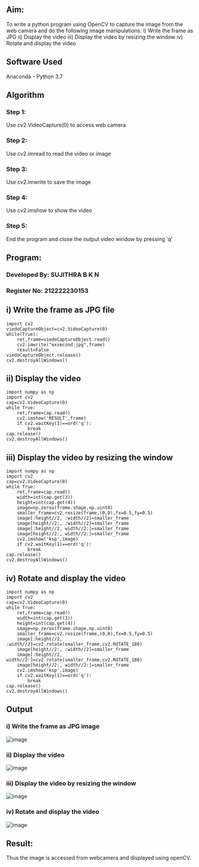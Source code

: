 
## Aim:
 
To write a python program using OpenCV to capture the image from the web camera and do the following image manipulations.
i) Write the frame as JPG 
ii) Display the video 
iii) Display the video by resizing the window
iv) Rotate and display the video

## Software Used
Anaconda - Python 3.7
## Algorithm
### Step 1:
Use cv2.VideoCapture(0) to access web camera

### Step 2: 
Use cv2.imread to read the video or image

### Step 3: 
Use cv2.imwrite to save the image

### Step 4: 
Use cv2.imshow to show the video

### Step 5: 
End the program and close the output video window by pressing 'q'

## Program:

### Developed By: SUJITHRA B K N
### Register No: 212222230153

## i) Write the frame as JPG file
```
import cv2
viedoCaptureObject=cv2.VideoCapture(0)
while(True):
    ret,frame=viedoCaptureObject.read()
    cv2.imwrite("exsecond.jpg",frame)
    result=False
viedoCaptureObject.release()
cv2.destroyAllWindows()
```



## ii) Display the video
```
import numpy as np
import cv2
cap=cv2.VideoCapture(0)
while True:
    ret,frame=cap.read()
    cv2.imshow('RESULT',frame)
    if cv2.waitKey(1)==ord('q'):
        break
cap.release()
cv2.destroyAllWindows()
```



## iii) Display the video by resizing the window
```
import numpy as np
import cv2
cap=cv2.VideoCapture(0)
while True:
    ret,frame=cap.read()
    width=int(cap.get(3))
    height=int(cap.get(4))
    image=np.zeros(frame.shape,np.uint8)
    smaller_frame=cv2.resize(frame,(0,0),fx=0.5,fy=0.5)
    image[:height//2, :width//2]=smaller_frame
    image[height//2:, :width//2]=smaller_frame
    image[:height//2, width//2:]=smaller_frame
    image[height//2:, width//2:]=smaller_frame
    cv2.imshow('ksp',image)
    if cv2.waitKey(1)==ord('q'):
        break
cap.release()
cv2.destroyAllWindows()
```



## iv) Rotate and display the video
```
import numpy as np
import cv2
cap=cv2.VideoCapture(0)
while True:
    ret,frame=cap.read()
    width=int(cap.get(3))
    height=int(cap.get(4))
    image=np.zeros(frame.shape,np.uint8)
    smaller_frame=cv2.resize(frame,(0,0),fx=0.5,fy=0.5)
    image[:height//2, :width//2]=cv2.rotate(smaller_frame,cv2.ROTATE_180)
    image[height//2:, :width//2]=smaller_frame
    image[:height//2, width//2:]=cv2.rotate(smaller_frame,cv2.ROTATE_180)
    image[height//2:, width//2:]=smaller_frame
    cv2.imshow('ksp',image)
    if cv2.waitKey(1)==ord('q'):
        break
cap.release()
cv2.destroyAllWindows()

```
## Output

### i) Write the frame as JPG image
![image](https://github.com/user-attachments/assets/1a561de1-9184-4964-b7fe-6f7c1c831d3e)

### ii) Display the video
![image](https://github.com/user-attachments/assets/7aeb7588-c536-4727-9753-f1dc6155eb4f)

### iii) Display the video by resizing the window
![image](https://github.com/user-attachments/assets/6f629deb-a6f2-4a60-8e6e-ee2910e07c33)

### iv) Rotate and display the video
![image](https://github.com/user-attachments/assets/7302116f-4ea8-4a9d-8fb8-fb109582804d)


## Result:
Thus the image is accessed from webcamera and displayed using openCV.
